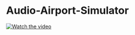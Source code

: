 # Audio-Airport-Simulator

[![Watch the video](https://youtu.be/6VocIWbiMdc/maxresdefault.jpg)](https://youtu.be/6VocIWbiMdc)
